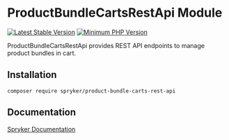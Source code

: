 # ProductBundleCartsRestApi Module
[![Latest Stable Version](https://poser.pugx.org/spryker/product-bundle-carts-rest-api/v/stable.svg)](https://packagist.org/packages/spryker/product-bundle-carts-rest-api)
[![Minimum PHP Version](https://img.shields.io/badge/php-%3E%3D%207.3-8892BF.svg)](https://php.net/)

ProductBundleCartsRestApi provides REST API endpoints to manage product bundles in cart.

## Installation

```
composer require spryker/product-bundle-carts-rest-api
```

## Documentation

[Spryker Documentation](https://academy.spryker.com/developing_with_spryker/module_guide/modules.html)
